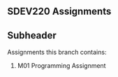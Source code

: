 ## SDEV220 Assignments

## Subheader

Assignments this branch contains: 
1. M01 Programming Assignment
